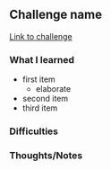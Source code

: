 ## Challenge name

[Link to challenge](website)

### What I learned
- first item
    - elaborate
- second item
- third item

### Difficulties

### Thoughts/Notes
